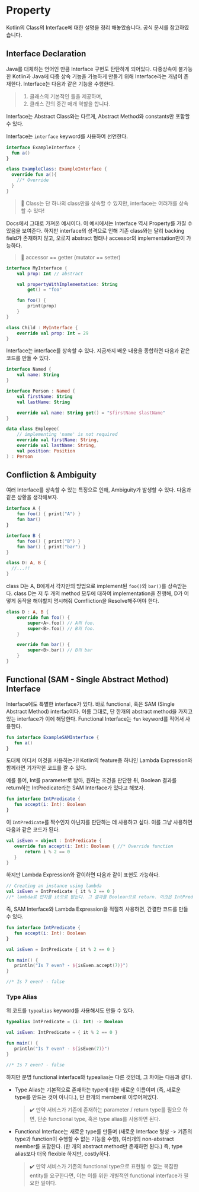 # Property

Kotlin의 Class의 Interface에 대한 설명을 정리 해놓았습니다. 공식 문서를 참고하였습니다.

## Interface Declaration

Java를 대체하는 언어인 만큼 Interface 구현도 탄탄하게 되어있다.
다중상속이 불가능한 Kotlin과 Java에 다중 상속 기능을 가능하게 만들기 위해 Interface라는 개념이 존재한다. Interface는 다음과 같은 기능을 수행한다.

> 1. 클래스의 기본적인 틀을 제공하며,
> 2. 클래스 간의 중간 매개 역할을 합니다.

Interface는 Abstract Class와는 다르게, Abstract Method와 constants만 포함할 수 있다.

Interface는 `interface` keyword를 사용하여 선언한다.

```kotlin
interface ExampleInterface {
  fun a()
}

class ExampleClass: ExampleInterface {
  override fun a(){
    //* Override
  }
}
```

> 💫 Class는 단 하나의 class만을 상속할 수 있지만, interface는 여러개를 상속할 수 있다!

Docs에서 그대로 가져온 예시이다. 이 예시에서는 Interface 역시 Property를 가질 수 있음을 보여준다. 하지만 interface의 성격으로 인해 기존 class와는 달리 backing field가 존재하지 않고, 오로지 abstract 형태나 accessor의 implementation만이 가능하다.

> 💫 accessor == getter (mutator == setter)

```kotlin
interface MyInterface {
    val prop: Int // abstract

    val propertyWithImplementation: String
        get() = "foo"

    fun foo() {
        print(prop)
    }
}

class Child : MyInterface {
    override val prop: Int = 29
}
```

Interface는 interface를 상속할 수 있다. 지금까지 배운 내용을 종합하면 다음과 같은 코드를 만들 수 있다.

```kotlin
interface Named {
    val name: String
}

interface Person : Named {
    val firstName: String
    val lastName: String

    override val name: String get() = "$firstName $lastName"
}

data class Employee(
    // implementing 'name' is not required
    override val firstName: String,
    override val lastName: String,
    val position: Position
) : Person
```

## Confliction & Ambiguity

여러 Interface를 상속할 수 있는 특징으로 인해, Ambiguity가 발생할 수 있다. 다음과 같은 상황을 생각해보자.

```kotlin
interface A {
    fun foo() { print("A") }
    fun bar()
}

interface B {
    fun foo() { print("B") }
    fun bar() { print("bar") }
}

class D: A, B {
  //...!!
}
```

class D는 A, B에게서 각자만의 방법으로 implement된 `foo()`와 `bar()`를 상속받는다. class D는 저 두 개의 method 모두에 대하여 implementation을 진행해, D가 어떻게 동작을 해야할지 명시해줘 Comfliction을 Resolve해주어야 한다.

```kotlin
class D : A, B {
    override fun foo() {
        super<A>.foo() // A의 foo.
        super<B>.foo() // B의 foo.
    }

    override fun bar() {
        super<B>.bar() // B의 bar
    }
}
```

## Functional (SAM - Single Abstract Method) Interface

Interface에도 특별한 interface가 있다. 바로 functional, 혹은 SAM (Single Abstract Method) interfac이다. 이름 그대로, 단 한개의 abstract method을 가지고 있는 interface가 이에 해당한다.
Functional Interface는 `fun` keyword를 적어서 사용한다.

```kotlin
fun interface ExampleSAMInterface {
   fun a()
}
```

도대체 어디서 이것을 사용하는가! Kotlin의 feature중 하나인 Lambda Expression와 함께라면 기가막힌 코드를 짤 수 있다.

예를 들어, Int를 parameter로 받아, 원하는 조건을 판단한 뒤, Boolean 결과를 return하는 IntPredicate라는 SAM Interface가 있다고 해보자.

```kotlin
fun interface IntPredicate {
   fun accept(i: Int): Boolean
}
```

이 `IntPredicate`를 짝수인지 아닌지를 판단하는 데 사용하고 싶다. 이를 그냥 사용하면 다음과 같은 코드가 된다.

```kotlin
val isEven = object : IntPredicate {
   override fun accept(i: Int): Boolean { //* Override function
       return i % 2 == 0
   }
}
```

하지만 Lambda Expression와 같이하면 다음과 같이 표현도 가능하다.

```kotlin
// Creating an instance using lambda
val isEven = IntPredicate { it % 2 == 0 }
//* lambda로 인자를 it으로 받는다. 그 결과를 Boolean으로 return. 이것은 IntPredicate이 method가 하나밖에 없는 SAM Interface이기 때문이다.
```

즉, SAM Interface와 Lambda Expression을 적절히 사용하면, 간결한 코드를 만들 수 있다.

```kotlin
fun interface IntPredicate {
   fun accept(i: Int): Boolean
}

val isEven = IntPredicate { it % 2 == 0 }

fun main() {
   println("Is 7 even? - ${isEven.accept(7)}")
}

//* Is 7 even? - false
```

### Type Alias

위 코드를 `typealias` keyword를 사용해서도 만들 수 있다.

```kotlin
typealias IntPredicate = (i: Int) -> Boolean

val isEven: IntPredicate = { it % 2 == 0 }

fun main() {
   println("Is 7 even? - ${isEven(7)}")
}

//* Is 7 even? - false
```

하지만 분명 functional interface와 typealias는 다른 것인데, 그 차이는 다음과 같다.

- Type Alias는 기본적으로 존재하는 type에 대한 새로운 이름이며 (즉, 새로운 type를 만드는 것이 아니다.), 단 한개의 member로 이루어져있다.

  > ✔️ 만약 서비스가 기존에 존재하는 parameter / return type를 필요오 하면, 단순 functional type, 혹은 type alias를 사용하면 된다.

- Functional Interface는 새로운 type를 만들며 (새로운 Interface 형성 -> 기존의 type과 function이 수행할 수 없는 기능을 수행), 여러개의 non-abstract member를 포함한다. (한 개의 abstract method만 존재하면 된다.) 즉, type alias보다 더욱 flexible 하지만, costly하다.
  > ✔️ 만약 서비스가 기존의 functional type으로 표현될 수 없는 복잡한 entity를 요구한다면, 이는 이를 위한 개별적인 functional interface가 필요한 일이다.
